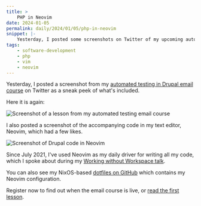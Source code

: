 ```yaml
---
title: >
    PHP in Neovim
date: 2024-01-05
permalink: daily/2024/01/05/php-in-neovim
snippet: |-
    Yesterday, I posted some screenshots on Twitter of my upcoming automated testing email course and my PHP code in Neovim.
tags:
    - software-development
    - php
    - vim
    - neovim
---
```


Yesterday, I posted a screenshot from my [automated testing in Drupal email course][atdc] on Twitter as a sneak peek of what's included.

Here it is again:

![Screenshot of a lesson from my automated testing email course]({{site.assets.url}}/assets/images/php-neovim-1.png)

I also posted a screenshot of the accompanying code in my text editor, Neovim, which had a few likes.

![Screenshot of Drupal code in Neovim]({{site.assets.url}}/assets/images/php-neovim-2.png)

Since July 2021, I've used Neovim as my daily driver for writing all my code, which I spoke about during my [Working without Workspace talk].

You can also see my NixOS-based [dotfiles on GitHub](https://github.com/opdavies/dotfiles) which contains my Neovim configuration.

Register now to find out when the email course is live, or [read the first lesson][first lesson].

[atdc]: {{site.url}}/atdc
[first lesson]: {{site.url}}/archive/2023/12/25/zero-to-test
[working without workspace talk]: {{site.url}}/talks/working-without-workspace
